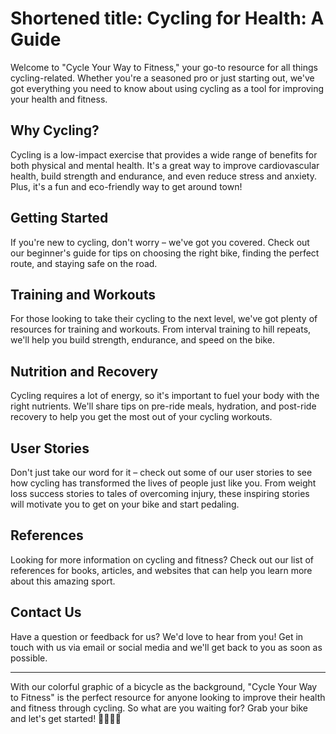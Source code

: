 <!--font:Poppins-->

# Shortened title: Cycling for Health: A Guide

Welcome to "Cycle Your Way to Fitness," your go-to resource for all things cycling-related. Whether you're a seasoned pro or just starting out, we've got everything you need to know about using cycling as a tool for improving your health and fitness.

## Why Cycling?

Cycling is a low-impact exercise that provides a wide range of benefits for both physical and mental health. It's a great way to improve cardiovascular health, build strength and endurance, and even reduce stress and anxiety. Plus, it's a fun and eco-friendly way to get around town!

## Getting Started

If you're new to cycling, don't worry – we've got you covered. Check out our beginner's guide for tips on choosing the right bike, finding the perfect route, and staying safe on the road.

## Training and Workouts

For those looking to take their cycling to the next level, we've got plenty of resources for training and workouts. From interval training to hill repeats, we'll help you build strength, endurance, and speed on the bike.

## Nutrition and Recovery

Cycling requires a lot of energy, so it's important to fuel your body with the right nutrients. We'll share tips on pre-ride meals, hydration, and post-ride recovery to help you get the most out of your cycling workouts.

## User Stories

Don't just take our word for it – check out some of our user stories to see how cycling has transformed the lives of people just like you. From weight loss success stories to tales of overcoming injury, these inspiring stories will motivate you to get on your bike and start pedaling.

## References

Looking for more information on cycling and fitness? Check out our list of references for books, articles, and websites that can help you learn more about this amazing sport.

## Contact Us

Have a question or feedback for us? We'd love to hear from you! Get in touch with us via email or social media and we'll get back to you as soon as possible.

---

With our colorful graphic of a bicycle as the background, "Cycle Your Way to Fitness" is the perfect resource for anyone looking to improve their health and fitness through cycling. So what are you waiting for? Grab your bike and let's get started! 🚴‍♀️🚴‍♂️

<!--

Write me content for website with wallpaper which alt text is:

"A colorful graphic of a bicycle for a cycling or fitness blog"

The name/title of the page should not be 1:1 copy of the alt text but rather a real content of the website which is using this wallpaper.

- Use markdown format 
- Start with heading
- Heading should be short and concise
- The content should look like a real website 
- The website should not be about the wallpaper, wallpaper is just a related background
- Heading should be contain work "wallpaper" or "background"
- Include real sections like references, contact, user stories, etc. use things relevant to the page purpose.
- Feel free to use structure like headings, bullets, numbering, blockquotes, paragraphs, horizontal lines, etc.
- You can use formatting like bold or _italic_
- You can include UTF-8 emojis
- Links should be only #hash anchors (and you can refer to the document itself)
- Do not include images


---


# "Cycle Your Way to Fitness" - A Comprehensive Guide to Cycling for Health and Wellness

Welcome to "Cycle Your Way to Fitness," your go-to resource for all things cycling-related. Whether you're a seasoned pro or just starting out, we've got everything you need to know about using cycling as a tool for improving your health and fitness.

## Why Cycling?

Cycling is a low-impact exercise that provides a wide range of benefits for both physical and mental health. It's a great way to improve cardiovascular health, build strength and endurance, and even reduce stress and anxiety. Plus, it's a fun and eco-friendly way to get around town!

## Getting Started

If you're new to cycling, don't worry – we've got you covered. Check out our beginner's guide for tips on choosing the right bike, finding the perfect route, and staying safe on the road.

## Training and Workouts

For those looking to take their cycling to the next level, we've got plenty of resources for training and workouts. From interval training to hill repeats, we'll help you build strength, endurance, and speed on the bike.

## Nutrition and Recovery

Cycling requires a lot of energy, so it's important to fuel your body with the right nutrients. We'll share tips on pre-ride meals, hydration, and post-ride recovery to help you get the most out of your cycling workouts.

## User Stories

Don't just take our word for it – check out some of our user stories to see how cycling has transformed the lives of people just like you. From weight loss success stories to tales of overcoming injury, these inspiring stories will motivate you to get on your bike and start pedaling.

## References

Looking for more information on cycling and fitness? Check out our list of references for books, articles, and websites that can help you learn more about this amazing sport.

## Contact Us

Have a question or feedback for us? We'd love to hear from you! Get in touch with us via email or social media and we'll get back to you as soon as possible.

---

With our colorful graphic of a bicycle as the background, "Cycle Your Way to Fitness" is the perfect resource for anyone looking to improve their health and fitness through cycling. So what are you waiting for? Grab your bike and let's get started! 🚴‍♀️🚴‍♂️


---


Write me a Google font which is best fitting for the website.

Pick from the list:
- Orbitron
- Lato
- Exo 2
- Montserrat
- Cinzel Decorative
- Alegreya
- Playfair Display
- Poppins
- Dancing Script
- Barlow Condensed
- Cinzel
- Raleway
- Great Vibes
- Roboto
- IBM Plex Sans
- Cormorant Garamond
- Futura
- Inter
- Open Sans
- Cabin
- Creepster
- Lobster


Write just the font name nothing else.


---


Poppins

-->

